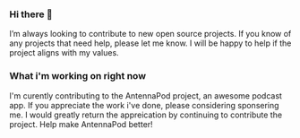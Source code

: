 ### Hi there 👋

I’m always looking to contribute to new open source projects. If you know of any projects that need help, please let me know. I will be happy to help if
the project aligns with my values.

### What i'm working on right now
I'm curently contributing to the AntennaPod project, an awesome podcast app. If you appreciate the work i've done, please considering sponsering me. I would greatly return the appreication by continuing to contribute the project. Help make AntennaPod better! 
<!--
**peakvalleytech/peakvalleytech** is a ✨ _special_ ✨ repository because its `README.md` (this file) appears on your GitHub profile.

Here are some ideas to get you started:

- 🔭 I’m currently working on ...
- 🌱 I’m currently learning ...
- 👯 I’m looking to collaborate on ...
- 🤔 I’m looking for help with ...
- 💬 Ask me about ...
- 📫 How to reach me: ...
- 😄 Pronouns: ...
- ⚡ Fun fact: ...
-->

